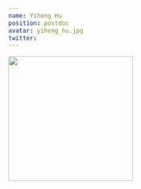 ```yaml
---
name: Yiheng Hu
position: postdoc
avatar: yiheng_hu.jpg
twitter: 
---
```


<img width="250" src="{{site.baseurl}}/images/people/{{page.avatar}}" data-action="zoom">
